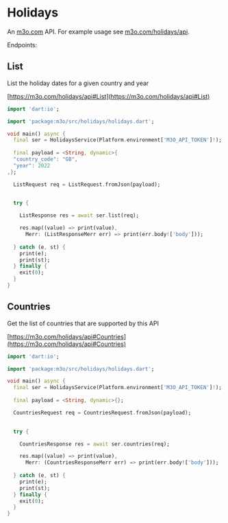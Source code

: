 # Holidays

An [m3o.com](https://m3o.com) API. For example usage see [m3o.com/holidays/api](https://m3o.com/holidays/api).

Endpoints:

## List

List the holiday dates for a given country and year


[https://m3o.com/holidays/api#List](https://m3o.com/holidays/api#List)

```dart
import 'dart:io';

import 'package:m3o/src/holidays/holidays.dart';

void main() async {
  final ser = HolidaysService(Platform.environment['M3O_API_TOKEN']!);
 
  final payload = <String, dynamic>{
  "country_code": "GB",
  "year": 2022
,};

  ListRequest req = ListRequest.fromJson(payload);

  
  try {

	ListResponse res = await ser.list(req);

    res.map((value) => print(value),
	  Merr: (ListResponseMerr err) => print(err.body!['body']));	
  
  } catch (e, st) {
    print(e);
	print(st);
  } finally {
    exit(0);
  }
}
```
## Countries

Get the list of countries that are supported by this API


[https://m3o.com/holidays/api#Countries](https://m3o.com/holidays/api#Countries)

```dart
import 'dart:io';

import 'package:m3o/src/holidays/holidays.dart';

void main() async {
  final ser = HolidaysService(Platform.environment['M3O_API_TOKEN']!);
 
  final payload = <String, dynamic>{};

  CountriesRequest req = CountriesRequest.fromJson(payload);

  
  try {

	CountriesResponse res = await ser.countries(req);

    res.map((value) => print(value),
	  Merr: (CountriesResponseMerr err) => print(err.body!['body']));	
  
  } catch (e, st) {
    print(e);
	print(st);
  } finally {
    exit(0);
  }
}
```
